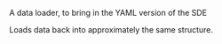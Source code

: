 A data loader, to bring in the YAML version of the SDE

Loads data back into approximately the same structure.
